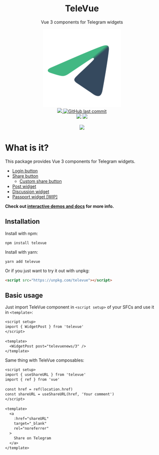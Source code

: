 <div align="center">
  <h1>TeleVue</h1>
  <p>Vue 3 components for Telegram widgets</p>
  <a href="https://github.com/skhrvg/televue">
    <img src="https://raw.githubusercontent.com/skhrvg/televue/master/docs/public/logo.svg" height="256">
  </a>
  <br>
  <a href="https://www.npmjs.com/package/televue">
    <img src="https://img.shields.io/npm/v/televue?style=for-the-badge&logo=npm&label=latest&color=CB3837">
  </a>
  <a href="http://github.com/skhrvg/televue">
    <img alt="GitHub last commit" src="https://img.shields.io/github/last-commit/skhrvg/televue?color=181717&logo=github&style=for-the-badge">
  </a>
  <br>
  <img src="https://img.shields.io/npm/dependency-version/televue/peer/vue?style=for-the-badge&logo=vue.js&label=Vue&color=4FC08D&">
  <img src="https://img.shields.io/github/license/skhrvg/televue?style=for-the-badge">

  <br>
  <br>
  <a href="https://televue.skhr.vg">
    <img src="https://img.shields.io/badge/-interactive%20docs%20%26%20demos-black?style=for-the-badge">
  </a>
</div>

# What is it?
This package provides Vue 3 components for Telegram widgets.
- [Login button](https://televue.skhr.vg/widgets/login)
- [Share button](https://televue.skhr.vg/widgets/share)
  - [Custom share button](https://televue.skhr.vg/widgets/custom-share)
- [Post widget](https://televue.skhr.vg/widgets/post)
- [Discussion widget](https://televue.skhr.vg/widgets/discussion)
- [Passport widget [WIP]](https://televue.skhr.vg/widgets/passport)

**Check out [interactive demos and docs](https://televue.skhr.vg) for more info.**

## Installation

Install with npm:

```shell
npm install televue
```

Install with yarn:

```shell
yarn add televue
```

Or if you just want to try it out with unpkg:

```html
<script src="https://unpkg.com/televue"></script>
```
## Basic usage

Just import TeleVue component in `<script setup>` of your SFCs and use it in `<template>`:

```vue
<script setup>
import { WidgetPost } from 'televue'
</script>

<template>
  <WidgetPost post="televuenews/3" />
</template>
```

Same thing with TeleVue composables:

```vue
<script setup>
import { useShareURL } from 'televue'
import { ref } from 'vue'

const href = ref(location.href)
const shareURL = useShareURL(href, 'Your comment')
</script>

<template>
  <a
    :href="shareURL"
    target="_blank"
    rel="noreferrer"
  >
    Share on Telegram
  </a>
</template>
```
